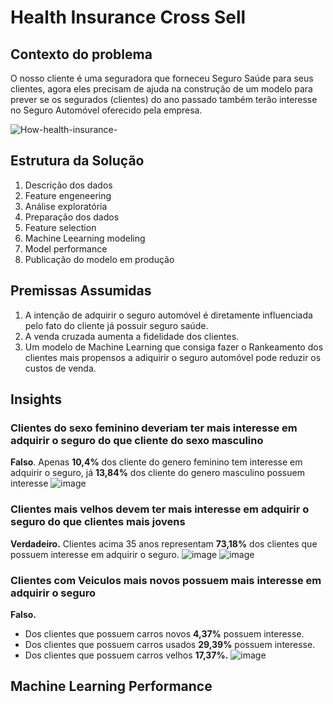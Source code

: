 # Health Insurance Cross Sell

## Contexto do problema

O nosso cliente é uma seguradora que forneceu Seguro Saúde para seus clientes, agora eles precisam de ajuda na construção de um modelo para prever se os segurados (clientes) do ano passado também terão interesse no Seguro Automóvel oferecido pela empresa.

![How-health-insurance-](https://user-images.githubusercontent.com/81040797/146363458-13cb65b7-c42a-42dc-bd86-24b4eec1aae4.jpg)

## Estrutura da Solução

1. Descrição dos dados
2. Feature engeneering
3. Análise exploratória
4. Preparação dos dados
5. Feature selection
6. Machine Leearning modeling
7. Model performance
8. Publicação do modelo em produção

## Premissas Assumidas
1. A intenção de adquirir o seguro automóvel é diretamente influenciada pelo fato do cliente já possuir seguro saúde.
2. A venda cruzada aumenta a fidelidade dos clientes.
3. Um modelo de Machine Learning que consiga fazer o Rankeamento dos clientes mais propensos a adiquirir o seguro automóvel pode reduzir os custos de venda.

## Insights
### Clientes do sexo feminino deveriam ter mais interesse em adquirir o seguro do que cliente do sexo masculino
**Falso**. Apenas **10,4%** dos cliente do genero feminino tem interesse em adquirir o seguro, já **13,84%** dos cliente do genero masculino possuem interesse
![image](https://user-images.githubusercontent.com/81040797/146605510-2755ca8b-e5df-4df8-b041-a74067fc2c6b.png)

### Clientes mais velhos devem ter mais interesse em adquirir o seguro do que clientes mais jovens
**Verdadeiro.** Clientes acima 35 anos representam **73,18%** dos clientes que possuem interesse em adquirir o seguro.
![image](https://user-images.githubusercontent.com/81040797/146606284-522beaa8-d43e-4cf1-85d6-086b539cfe3b.png) ![image](https://user-images.githubusercontent.com/81040797/146607227-f648fc40-605c-4e59-8187-f0a6ca168945.png)


### Clientes com Veiculos mais novos possuem mais interesse em adquirir o seguro
**Falso.**

- Dos clientes que possuem carros novos **4,37%** possuem interesse.
- Dos clientes que possuem carros usados **29,39%** possuem interesse.
- Dos clientes que possuem carros velhos **17,37%.**
![image](https://user-images.githubusercontent.com/81040797/146606750-29b46b99-45f1-4625-ae1c-d1890c7bc5ab.png)

## Machine Learning Performance
